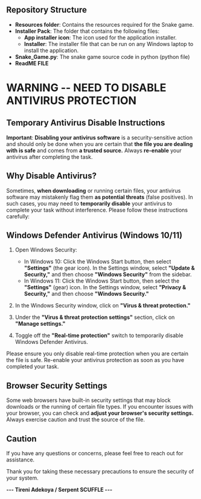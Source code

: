 

## Repository Structure

- **Resources folder**: Contains the resources required for the Snake game.
- **Installer Pack**: The folder that contains the following files:
  - **App installer icon**: The icon used for the application installer.
  - **Installer**: The installer file that can be run on any Windows laptop to install the application.
- **Snake_Game.py**: The snake game source code in python (python file)
- **ReadME FILE**


# **WARNING -- NEED TO DISABLE ANTIVIRUS PROTECTION** 

## **Temporary Antivirus Disable Instructions**

**Important**: **Disabling your antivirus software** is a security-sensitive action and should only be done when you are certain that **the file you are dealing with is safe** and comes from **a trusted source.** Always **re-enable** your antivirus after completing the task.

## Why Disable Antivirus?

Sometimes, **when downloading** or running certain files, your antivirus software may mistakenly flag them **as potential threats** (false positives). In such cases, you may need to **temporarily disable** your antivirus to complete your task without interference.
Please follow these instructions carefully:

## Windows Defender Antivirus (Windows 10/11)

1. Open Windows Security:
   - In Windows 10: Click the Windows Start button, then select **"Settings"** (the gear icon). In the Settings window, select **"Update & Security,"** and then choose **"Windows Security"** from the sidebar.
   - In Windows 11: Click the Windows Start button, then select the **"Settings"** (gear) icon. In the Settings window, select **"Privacy & Security,"** and then choose **"Windows Security."**

2. In the Windows Security window, click on **"Virus & threat protection."**

3. Under the **"Virus & threat protection settings"** section, click on **"Manage settings."**

4. Toggle off the **"Real-time protection"** switch to temporarily disable Windows Defender Antivirus.

Please ensure you only disable real-time protection when you are certain the file is safe. Re-enable your antivirus protection as soon as you have completed your task.

## Browser Security Settings

Some web browsers have built-in security settings that may block downloads or the running of certain file types. If you encounter issues with your browser, you can check and **adjust your browser's security settings.** Always exercise caution and trust the source of the file.

## Caution
If you have any questions or concerns, please feel free to reach out for assistance.

Thank you for taking these necessary precautions to ensure the security of your system.

**--- Tireni Adekoya / Serpent SCUFFLE ---**

